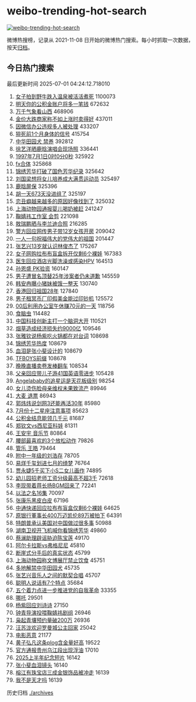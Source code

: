 # weibo-trending-hot-search

[![weibo-trending-hot-search](https://github.com/ameizi/weibo-trending-hot-search/actions/workflows/ci.yml/badge.svg)](https://github.com/ameizi/weibo-trending-hot-search/actions/workflows/ci.yml)

微博热搜榜，记录从 2021-11-08 日开始的微博热门搜索。每小时抓取一次数据，按天[归档](./archives)。

## 今日热门搜索

<!-- BEGIN --> 
最后更新时间 2025-07-01 04:24:12.718010 
1. [女子拍到野牛跌入温泉被活活煮死](https://s.weibo.com/weibo?q=%23%E5%A5%B3%E5%AD%90%E6%8B%8D%E5%88%B0%E9%87%8E%E7%89%9B%E8%B7%8C%E5%85%A5%E6%B8%A9%E6%B3%89%E8%A2%AB%E6%B4%BB%E6%B4%BB%E7%85%AE%E6%AD%BB%23&t=31&band_rank=1&Refer=top) 1100073
1. [明天你的公积金账户将多一笔钱](https://s.weibo.com/weibo?q=%23%E6%98%8E%E5%A4%A9%E4%BD%A0%E7%9A%84%E5%85%AC%E7%A7%AF%E9%87%91%E8%B4%A6%E6%88%B7%E5%B0%86%E5%A4%9A%E4%B8%80%E7%AC%94%E9%92%B1%23&t=31&band_rank=2&Refer=top) 672632
1. [万千气象看山西](https://s.weibo.com/weibo?q=%23%E4%B8%87%E5%8D%83%E6%B0%94%E8%B1%A1%E7%9C%8B%E5%B1%B1%E8%A5%BF%23&t=31&band_rank=3&Refer=top) 468906
1. [金价大跌商家称不如上涨时卖得好](https://s.weibo.com/weibo?q=%23%E9%87%91%E4%BB%B7%E5%A4%A7%E8%B7%8C%E5%95%86%E5%AE%B6%E7%A7%B0%E4%B8%8D%E5%A6%82%E4%B8%8A%E6%B6%A8%E6%97%B6%E5%8D%96%E5%BE%97%E5%A5%BD%23&t=31&band_rank=4&Refer=top) 437011
1. [因微信办公违规多人被处理](https://s.weibo.com/weibo?q=%23%E5%9B%A0%E5%BE%AE%E4%BF%A1%E5%8A%9E%E5%85%AC%E8%BF%9D%E8%A7%84%E5%A4%9A%E4%BA%BA%E8%A2%AB%E5%A4%84%E7%90%86%23&t=31&band_rank=5&Refer=top) 433207
1. [猝死前1个月身体的信号](https://s.weibo.com/weibo?q=%E7%8C%9D%E6%AD%BB%E5%89%8D1%E4%B8%AA%E6%9C%88%E8%BA%AB%E4%BD%93%E7%9A%84%E4%BF%A1%E5%8F%B7&t=31&band_rank=14&Refer=top) 415754
1. [中华田园犬 禁养](https://s.weibo.com/weibo?q=%E4%B8%AD%E5%8D%8E%E7%94%B0%E5%9B%AD%E7%8A%AC%20%E7%A6%81%E5%85%BB&t=31&band_rank=6&Refer=top) 392812
1. [徐艺洋晒鹿晗演唱会现场照](https://s.weibo.com/weibo?q=%23%E5%BE%90%E8%89%BA%E6%B4%8B%E6%99%92%E9%B9%BF%E6%99%97%E6%BC%94%E5%94%B1%E4%BC%9A%E7%8E%B0%E5%9C%BA%E7%85%A7%23&t=31&band_rank=16&Refer=top) 336441
1. [1997年7月1日0时0分0秒](https://s.weibo.com/weibo?q=%231997%E5%B9%B47%E6%9C%881%E6%97%A50%E6%97%B60%E5%88%860%E7%A7%92%23&t=31&band_rank=7&Refer=top) 325922
1. [fx合体](https://s.weibo.com/weibo?q=fx%E5%90%88%E4%BD%93&t=31&band_rank=8&Refer=top) 325868
1. [锦绣芳华打破了国色芳华纪录](https://s.weibo.com/weibo?q=%23%E9%94%A6%E7%BB%A3%E8%8A%B3%E5%8D%8E%E6%89%93%E7%A0%B4%E4%BA%86%E5%9B%BD%E8%89%B2%E8%8A%B3%E5%8D%8E%E7%BA%AA%E5%BD%95%23&t=31&band_rank=9&Refer=top) 325642
1. [刘国梁想将女儿培养成大满贯运动员](https://s.weibo.com/weibo?q=%23%E5%88%98%E5%9B%BD%E6%A2%81%E6%83%B3%E5%B0%86%E5%A5%B3%E5%84%BF%E5%9F%B9%E5%85%BB%E6%88%90%E5%A4%A7%E6%BB%A1%E8%B4%AF%E8%BF%90%E5%8A%A8%E5%91%98%23&t=31&band_rank=10&Refer=top) 325497
1. [鹿晗屏保](https://s.weibo.com/weibo?q=%E9%B9%BF%E6%99%97%E5%B1%8F%E4%BF%9D&t=31&band_rank=11&Refer=top) 325396
1. [胡一天673天没进组了](https://s.weibo.com/weibo?q=%23%E8%83%A1%E4%B8%80%E5%A4%A9673%E5%A4%A9%E6%B2%A1%E8%BF%9B%E7%BB%84%E4%BA%86%23&t=31&band_rank=12&Refer=top) 325197
1. [恋丑癖越来越多的原因好像找到了](https://s.weibo.com/weibo?q=%E6%81%8B%E4%B8%91%E7%99%96%E8%B6%8A%E6%9D%A5%E8%B6%8A%E5%A4%9A%E7%9A%84%E5%8E%9F%E5%9B%A0%E5%A5%BD%E5%83%8F%E6%89%BE%E5%88%B0%E4%BA%86&t=31&band_rank=13&Refer=top) 325032
1. [上海动物园通报婴儿喝奶被赶](https://s.weibo.com/weibo?q=%23%E4%B8%8A%E6%B5%B7%E5%8A%A8%E7%89%A9%E5%9B%AD%E9%80%9A%E6%8A%A5%E5%A9%B4%E5%84%BF%E5%96%9D%E5%A5%B6%E8%A2%AB%E8%B5%B6%23&t=31&band_rank=22&Refer=top) 241247
1. [鞠婧祎工作室 会剪](https://s.weibo.com/weibo?q=%E9%9E%A0%E5%A9%A7%E7%A5%8E%E5%B7%A5%E4%BD%9C%E5%AE%A4%20%E4%BC%9A%E5%89%AA&t=31&band_rank=9&Refer=top) 221098
1. [敖瑞鹏晒与李兰迪合照](https://s.weibo.com/weibo?q=%23%E6%95%96%E7%91%9E%E9%B9%8F%E6%99%92%E4%B8%8E%E6%9D%8E%E5%85%B0%E8%BF%AA%E5%90%88%E7%85%A7%23&t=31&band_rank=15&Refer=top) 216285
1. [警方回应网传男子带12岁女孩开房](https://s.weibo.com/weibo?q=%23%E8%AD%A6%E6%96%B9%E5%9B%9E%E5%BA%94%E7%BD%91%E4%BC%A0%E7%94%B7%E5%AD%90%E5%B8%A612%E5%B2%81%E5%A5%B3%E5%AD%A9%E5%BC%80%E6%88%BF%23&t=31&band_rank=17&Refer=top) 209042
1. [一人一句祝福伟大的党伟大的祖国](https://s.weibo.com/weibo?q=%23%E4%B8%80%E4%BA%BA%E4%B8%80%E5%8F%A5%E7%A5%9D%E7%A6%8F%E4%BC%9F%E5%A4%A7%E7%9A%84%E5%85%9A%E4%BC%9F%E5%A4%A7%E7%9A%84%E7%A5%96%E5%9B%BD%23&t=31&band_rank=10&Refer=top) 201447
1. [张艺兴13岁就认识林俊杰了](https://s.weibo.com/weibo?q=%23%E5%BC%A0%E8%89%BA%E5%85%B413%E5%B2%81%E5%B0%B1%E8%AE%A4%E8%AF%86%E6%9E%97%E4%BF%8A%E6%9D%B0%E4%BA%86%23&t=31&band_rank=18&Refer=top) 175267
1. [女子网购拉布布盲盒拆开仅剩6个裸娃](https://s.weibo.com/weibo?q=%23%E5%A5%B3%E5%AD%90%E7%BD%91%E8%B4%AD%E6%8B%89%E5%B8%83%E5%B8%83%E7%9B%B2%E7%9B%92%E6%8B%86%E5%BC%80%E4%BB%85%E5%89%A96%E4%B8%AA%E8%A3%B8%E5%A8%83%23&t=31&band_rank=19&Refer=top) 167383
1. [医生回应酒店光脚洗澡或感染HPV](https://s.weibo.com/weibo?q=%23%E5%8C%BB%E7%94%9F%E5%9B%9E%E5%BA%94%E9%85%92%E5%BA%97%E5%85%89%E8%84%9A%E6%B4%97%E6%BE%A1%E6%88%96%E6%84%9F%E6%9F%93HPV%23&t=31&band_rank=20&Refer=top) 164513
1. [孙恩盛 PK验资](https://s.weibo.com/weibo?q=%E5%AD%99%E6%81%A9%E7%9B%9B%20PK%E9%AA%8C%E8%B5%84&t=31&band_rank=21&Refer=top) 160147
1. [男子遭冒名顶替25年涉案者仍未道歉](https://s.weibo.com/weibo?q=%23%E7%94%B7%E5%AD%90%E9%81%AD%E5%86%92%E5%90%8D%E9%A1%B6%E6%9B%BF25%E5%B9%B4%E6%B6%89%E6%A1%88%E8%80%85%E4%BB%8D%E6%9C%AA%E9%81%93%E6%AD%89%23&t=31&band_rank=15&Refer=top) 145559
1. [韩安冉曝小猪妹被饿一整天](https://s.weibo.com/weibo?q=%23%E9%9F%A9%E5%AE%89%E5%86%89%E6%9B%9D%E5%B0%8F%E7%8C%AA%E5%A6%B9%E8%A2%AB%E9%A5%BF%E4%B8%80%E6%95%B4%E5%A4%A9%23&t=31&band_rank=23&Refer=top) 130740
1. [香港回归祖国28年](https://s.weibo.com/weibo?q=%23%E9%A6%99%E6%B8%AF%E5%9B%9E%E5%BD%92%E7%A5%96%E5%9B%BD28%E5%B9%B4%23&t=31&band_rank=24&Refer=top) 127840
1. [男子租冥币厂印假美金能过印钞机](https://s.weibo.com/weibo?q=%23%E7%94%B7%E5%AD%90%E7%A7%9F%E5%86%A5%E5%B8%81%E5%8E%82%E5%8D%B0%E5%81%87%E7%BE%8E%E9%87%91%E8%83%BD%E8%BF%87%E5%8D%B0%E9%92%9E%E6%9C%BA%23&t=31&band_rank=45&Refer=top) 125572
1. [00后利用办公室午休赚70元的一天](https://s.weibo.com/weibo?q=00%E5%90%8E%E5%88%A9%E7%94%A8%E5%8A%9E%E5%85%AC%E5%AE%A4%E5%8D%88%E4%BC%91%E8%B5%9A70%E5%85%83%E7%9A%84%E4%B8%80%E5%A4%A9&t=31&band_rank=25&Refer=top) 118756
1. [食脑虫](https://s.weibo.com/weibo?q=%E9%A3%9F%E8%84%91%E8%99%AB&t=31&band_rank=26&Refer=top) 114482
1. [中国科技创新主打一个脑洞大开](https://s.weibo.com/weibo?q=%23%E4%B8%AD%E5%9B%BD%E7%A7%91%E6%8A%80%E5%88%9B%E6%96%B0%E4%B8%BB%E6%89%93%E4%B8%80%E4%B8%AA%E8%84%91%E6%B4%9E%E5%A4%A7%E5%BC%80%23&t=31&band_rank=3&Refer=top) 110521
1. [烟草造成经济损失约9000亿](https://s.weibo.com/weibo?q=%E7%83%9F%E8%8D%89%E9%80%A0%E6%88%90%E7%BB%8F%E6%B5%8E%E6%8D%9F%E5%A4%B1%E7%BA%A69000%E4%BA%BF&t=31&band_rank=27&Refer=top) 109546
1. [张雅钦说杨紫吃火锅都在对台词](https://s.weibo.com/weibo?q=%23%E5%BC%A0%E9%9B%85%E9%92%A6%E8%AF%B4%E6%9D%A8%E7%B4%AB%E5%90%83%E7%81%AB%E9%94%85%E9%83%BD%E5%9C%A8%E5%AF%B9%E5%8F%B0%E8%AF%8D%23&t=31&band_rank=28&Refer=top) 108698
1. [锦绣芳华热度](https://s.weibo.com/weibo?q=%E9%94%A6%E7%BB%A3%E8%8A%B3%E5%8D%8E%E7%83%AD%E5%BA%A6&t=31&band_rank=29&Refer=top) 108679
1. [血泪是张小斐设计的](https://s.weibo.com/weibo?q=%E8%A1%80%E6%B3%AA%E6%98%AF%E5%BC%A0%E5%B0%8F%E6%96%90%E8%AE%BE%E8%AE%A1%E7%9A%84&t=31&band_rank=30&Refer=top) 108679
1. [TFBOYS前缀](https://s.weibo.com/weibo?q=TFBOYS%E5%89%8D%E7%BC%80&t=31&band_rank=31&Refer=top) 108678
1. [晚晚直播卖卷发棒翻车](https://s.weibo.com/weibo?q=%23%E6%99%9A%E6%99%9A%E7%9B%B4%E6%92%AD%E5%8D%96%E5%8D%B7%E5%8F%91%E6%A3%92%E7%BF%BB%E8%BD%A6%23&t=31&band_rank=15&Refer=top) 108534
1. [父亲回应带儿子游41国英语零进步](https://s.weibo.com/weibo?q=%23%E7%88%B6%E4%BA%B2%E5%9B%9E%E5%BA%94%E5%B8%A6%E5%84%BF%E5%AD%90%E6%B8%B841%E5%9B%BD%E8%8B%B1%E8%AF%AD%E9%9B%B6%E8%BF%9B%E6%AD%A5%23&t=31&band_rank=32&Refer=top) 105428
1. [Angelababy的追星运是天花板级别](https://s.weibo.com/weibo?q=%23Angelababy%E7%9A%84%E8%BF%BD%E6%98%9F%E8%BF%90%E6%98%AF%E5%A4%A9%E8%8A%B1%E6%9D%BF%E7%BA%A7%E5%88%AB%23&t=31&band_rank=34&Refer=top) 98254
1. [女儿烫伤脸母亲维权未果致流产](https://s.weibo.com/weibo?q=%23%E5%A5%B3%E5%84%BF%E7%83%AB%E4%BC%A4%E8%84%B8%E6%AF%8D%E4%BA%B2%E7%BB%B4%E6%9D%83%E6%9C%AA%E6%9E%9C%E8%87%B4%E6%B5%81%E4%BA%A7%23&t=31&band_rank=33&Refer=top) 89946
1. [大麦 退票](https://s.weibo.com/weibo?q=%E5%A4%A7%E9%BA%A6%20%E9%80%80%E7%A5%A8&t=31&band_rank=35&Refer=top) 86943
1. [郭炜炜说剑网3还能再活30年](https://s.weibo.com/weibo?q=%23%E9%83%AD%E7%82%9C%E7%82%9C%E8%AF%B4%E5%89%91%E7%BD%913%E8%BF%98%E8%83%BD%E5%86%8D%E6%B4%BB30%E5%B9%B4%23&t=31&band_rank=36&Refer=top) 85980
1. [7月份十二星座注意事项](https://s.weibo.com/weibo?q=%237%E6%9C%88%E4%BB%BD%E5%8D%81%E4%BA%8C%E6%98%9F%E5%BA%A7%E6%B3%A8%E6%84%8F%E4%BA%8B%E9%A1%B9%23&t=31&band_rank=37&Refer=top) 85623
1. [公积金结息能领几千元](https://s.weibo.com/weibo?q=%23%E5%85%AC%E7%A7%AF%E9%87%91%E7%BB%93%E6%81%AF%E8%83%BD%E9%A2%86%E5%87%A0%E5%8D%83%E5%85%83%23&t=31&band_rank=38&Refer=top) 81687
1. [郑钦文vs西尼亚科娃](https://s.weibo.com/weibo?q=%23%E9%83%91%E9%92%A6%E6%96%87vs%E8%A5%BF%E5%B0%BC%E4%BA%9A%E7%A7%91%E5%A8%83%23&t=31&band_rank=39&Refer=top) 81311
1. [王安宇 音乐节](https://s.weibo.com/weibo?q=%E7%8E%8B%E5%AE%89%E5%AE%87%20%E9%9F%B3%E4%B9%90%E8%8A%82&t=31&band_rank=40&Refer=top) 80864
1. [腰部最喜欢的3个放松动作](https://s.weibo.com/weibo?q=%23%E8%85%B0%E9%83%A8%E6%9C%80%E5%96%9C%E6%AC%A2%E7%9A%843%E4%B8%AA%E6%94%BE%E6%9D%BE%E5%8A%A8%E4%BD%9C%23&t=31&band_rank=41&Refer=top) 79826
1. [管乐 王皓](https://s.weibo.com/weibo?q=%E7%AE%A1%E4%B9%90%20%E7%8E%8B%E7%9A%93&t=31&band_rank=42&Refer=top) 79464
1. [附中一年级的刘浩存](https://s.weibo.com/weibo?q=%E9%99%84%E4%B8%AD%E4%B8%80%E5%B9%B4%E7%BA%A7%E7%9A%84%E5%88%98%E6%B5%A9%E5%AD%98&t=31&band_rank=43&Refer=top) 78705
1. [易烊千玺划进七月的绮梦](https://s.weibo.com/weibo?q=%23%E6%98%93%E7%83%8A%E5%8D%83%E7%8E%BA%E5%88%92%E8%BF%9B%E4%B8%83%E6%9C%88%E7%9A%84%E7%BB%AE%E6%A2%A6%23&t=31&band_rank=44&Refer=top) 76764
1. [贾永婕5千买下小S二女儿画作](https://s.weibo.com/weibo?q=%23%E8%B4%BE%E6%B0%B8%E5%A9%955%E5%8D%83%E4%B9%B0%E4%B8%8B%E5%B0%8FS%E4%BA%8C%E5%A5%B3%E5%84%BF%E7%94%BB%E4%BD%9C%23&t=31&band_rank=46&Refer=top) 74895
1. [幼儿园招老师工资分级最高不超3千](https://s.weibo.com/weibo?q=%23%E5%B9%BC%E5%84%BF%E5%9B%AD%E6%8B%9B%E8%80%81%E5%B8%88%E5%B7%A5%E8%B5%84%E5%88%86%E7%BA%A7%E6%9C%80%E9%AB%98%E4%B8%8D%E8%B6%853%E5%8D%83%23&t=31&band_rank=47&Refer=top) 72618
1. [李现带着蒋长扬BGM回来了](https://s.weibo.com/weibo?q=%E6%9D%8E%E7%8E%B0%E5%B8%A6%E7%9D%80%E8%92%8B%E9%95%BF%E6%89%ACBGM%E5%9B%9E%E6%9D%A5%E4%BA%86&t=31&band_rank=48&Refer=top) 72241
1. [以法之名16集](https://s.weibo.com/weibo?q=%E4%BB%A5%E6%B3%95%E4%B9%8B%E5%90%8D16%E9%9B%86&t=31&band_rank=49&Refer=top) 70097
1. [张康乐黑皮白皮](https://s.weibo.com/weibo?q=%23%E5%BC%A0%E5%BA%B7%E4%B9%90%E9%BB%91%E7%9A%AE%E7%99%BD%E7%9A%AE%23&t=31&band_rank=50&Refer=top) 67196
1. [中通快递回应拉布布盲盒仅剩6个裸娃](https://s.weibo.com/weibo?q=%23%E4%B8%AD%E9%80%9A%E5%BF%AB%E9%80%92%E5%9B%9E%E5%BA%94%E6%8B%89%E5%B8%83%E5%B8%83%E7%9B%B2%E7%9B%92%E4%BB%85%E5%89%A96%E4%B8%AA%E8%A3%B8%E5%A8%83%23&t=31&band_rank=16&Refer=top) 64625
1. [原银行董事长400万迈凯伦89万被拍下](https://s.weibo.com/weibo?q=%23%E5%8E%9F%E9%93%B6%E8%A1%8C%E8%91%A3%E4%BA%8B%E9%95%BF400%E4%B8%87%E8%BF%88%E5%87%AF%E4%BC%A689%E4%B8%87%E8%A2%AB%E6%8B%8D%E4%B8%8B%23&t=31&band_rank=33&Refer=top) 64391
1. [特朗普承认美国对中国做过很多事](https://s.weibo.com/weibo?q=%23%E7%89%B9%E6%9C%97%E6%99%AE%E6%89%BF%E8%AE%A4%E7%BE%8E%E5%9B%BD%E5%AF%B9%E4%B8%AD%E5%9B%BD%E5%81%9A%E8%BF%87%E5%BE%88%E5%A4%9A%E4%BA%8B%23&t=31&band_rank=37&Refer=top) 50988
1. [湖南卫视开飞机喊你看锦绣芳华](https://s.weibo.com/weibo?q=%E6%B9%96%E5%8D%97%E5%8D%AB%E8%A7%86%E5%BC%80%E9%A3%9E%E6%9C%BA%E5%96%8A%E4%BD%A0%E7%9C%8B%E9%94%A6%E7%BB%A3%E8%8A%B3%E5%8D%8E&t=31&band_rank=18&Refer=top) 49860
1. [蔡澜助理辟谣胁迫陈宝莲](https://s.weibo.com/weibo?q=%23%E8%94%A1%E6%BE%9C%E5%8A%A9%E7%90%86%E8%BE%9F%E8%B0%A3%E8%83%81%E8%BF%AB%E9%99%88%E5%AE%9D%E8%8E%B2%23&t=31&band_rank=20&Refer=top) 49170
1. [阿尔卡拉斯vs弗格尼尼](https://s.weibo.com/weibo?q=%E9%98%BF%E5%B0%94%E5%8D%A1%E6%8B%89%E6%96%AFvs%E5%BC%97%E6%A0%BC%E5%B0%BC%E5%B0%BC&t=31&band_rank=44&Refer=top) 45810
1. [断崖式分手后的真实状态](https://s.weibo.com/weibo?q=%E6%96%AD%E5%B4%96%E5%BC%8F%E5%88%86%E6%89%8B%E5%90%8E%E7%9A%84%E7%9C%9F%E5%AE%9E%E7%8A%B6%E6%80%81&t=31&band_rank=45&Refer=top) 45799
1. [上海动物园称文博展厅禁止饮食](https://s.weibo.com/weibo?q=%23%E4%B8%8A%E6%B5%B7%E5%8A%A8%E7%89%A9%E5%9B%AD%E7%A7%B0%E6%96%87%E5%8D%9A%E5%B1%95%E5%8E%85%E7%A6%81%E6%AD%A2%E9%A5%AE%E9%A3%9F%23&t=31&band_rank=48&Refer=top) 45751
1. [多地解禁中华田园犬](https://s.weibo.com/weibo?q=%23%E5%A4%9A%E5%9C%B0%E8%A7%A3%E7%A6%81%E4%B8%AD%E5%8D%8E%E7%94%B0%E5%9B%AD%E7%8A%AC%23&t=31&band_rank=49&Refer=top) 45735
1. [张艺兴音乐人之间的默契合唱](https://s.weibo.com/weibo?q=%23%E5%BC%A0%E8%89%BA%E5%85%B4%E9%9F%B3%E4%B9%90%E4%BA%BA%E4%B9%8B%E9%97%B4%E7%9A%84%E9%BB%98%E5%A5%91%E5%90%88%E5%94%B1%23&t=31&band_rank=50&Refer=top) 45707
1. [聪明人说话有7个特点](https://s.weibo.com/weibo?q=%23%E8%81%AA%E6%98%8E%E4%BA%BA%E8%AF%B4%E8%AF%9D%E6%9C%897%E4%B8%AA%E7%89%B9%E7%82%B9%23&t=31&band_rank=32&Refer=top) 35684
1. [五个着力点进一步推进党的自我革命](https://s.weibo.com/weibo?q=%23%E4%BA%94%E4%B8%AA%E7%9D%80%E5%8A%9B%E7%82%B9%E8%BF%9B%E4%B8%80%E6%AD%A5%E6%8E%A8%E8%BF%9B%E5%85%9A%E7%9A%84%E8%87%AA%E6%88%91%E9%9D%A9%E5%91%BD%23&t=31&band_rank=36&Refer=top) 33355
1. [哪吒](https://s.weibo.com/weibo?q=%E5%93%AA%E5%90%92&t=31&band_rank=40&Refer=top) 29501
1. [杨紫回应刘诗诗](https://s.weibo.com/weibo?q=%23%E6%9D%A8%E7%B4%AB%E5%9B%9E%E5%BA%94%E5%88%98%E8%AF%97%E8%AF%97%23&t=31&band_rank=44&Refer=top) 27150
1. [钟青导演投喂鞠婧祎剧组](https://s.weibo.com/weibo?q=%23%E9%92%9F%E9%9D%92%E5%AF%BC%E6%BC%94%E6%8A%95%E5%96%82%E9%9E%A0%E5%A9%A7%E7%A5%8E%E5%89%A7%E7%BB%84%23&t=31&band_rank=29&Refer=top) 26946
1. [枭起青壤预约量破200万](https://s.weibo.com/weibo?q=%23%E6%9E%AD%E8%B5%B7%E9%9D%92%E5%A3%A4%E9%A2%84%E7%BA%A6%E9%87%8F%E7%A0%B4200%E4%B8%87%23&t=31&band_rank=30&Refer=top) 26936
1. [汪苏泷欢迎罗曼城公主回家](https://s.weibo.com/weibo?q=%E6%B1%AA%E8%8B%8F%E6%B3%B7%E6%AC%A2%E8%BF%8E%E7%BD%97%E6%9B%BC%E5%9F%8E%E5%85%AC%E4%B8%BB%E5%9B%9E%E5%AE%B6&t=31&band_rank=33&Refer=top) 25042
1. [电影恶意](https://s.weibo.com/weibo?q=%E7%94%B5%E5%BD%B1%E6%81%B6%E6%84%8F&t=31&band_rank=40&Refer=top) 21177
1. [黄子弘凡这条plog含金量好高](https://s.weibo.com/weibo?q=%E9%BB%84%E5%AD%90%E5%BC%98%E5%87%A1%E8%BF%99%E6%9D%A1plog%E5%90%AB%E9%87%91%E9%87%8F%E5%A5%BD%E9%AB%98&t=31&band_rank=48&Refer=top) 19522
1. [官方通报贵州乌江段出现浮油](https://s.weibo.com/weibo?q=%23%E5%AE%98%E6%96%B9%E9%80%9A%E6%8A%A5%E8%B4%B5%E5%B7%9E%E4%B9%8C%E6%B1%9F%E6%AE%B5%E5%87%BA%E7%8E%B0%E6%B5%AE%E6%B2%B9%23&t=31&band_rank=40&Refer=top) 17010
1. [2025上半年纪念短片](https://s.weibo.com/weibo?q=%232025%E4%B8%8A%E5%8D%8A%E5%B9%B4%E7%BA%AA%E5%BF%B5%E7%9F%AD%E7%89%87%23&t=31&band_rank=42&Refer=top) 16142
1. [张小斐血泪镜头](https://s.weibo.com/weibo?q=%E5%BC%A0%E5%B0%8F%E6%96%90%E8%A1%80%E6%B3%AA%E9%95%9C%E5%A4%B4&t=31&band_rank=47&Refer=top) 16140
1. [榕江有珠宝店三成金银饰品被冲走](https://s.weibo.com/weibo?q=%23%E6%A6%95%E6%B1%9F%E6%9C%89%E7%8F%A0%E5%AE%9D%E5%BA%97%E4%B8%89%E6%88%90%E9%87%91%E9%93%B6%E9%A5%B0%E5%93%81%E8%A2%AB%E5%86%B2%E8%B5%B0%23&t=31&band_rank=49&Refer=top) 16139
1. [我不是天才吗](https://s.weibo.com/weibo?q=%E6%88%91%E4%B8%8D%E6%98%AF%E5%A4%A9%E6%89%8D%E5%90%97&t=31&band_rank=50&Refer=top) 16139
<!-- END -->

历史归档 [./archives](./archives)

